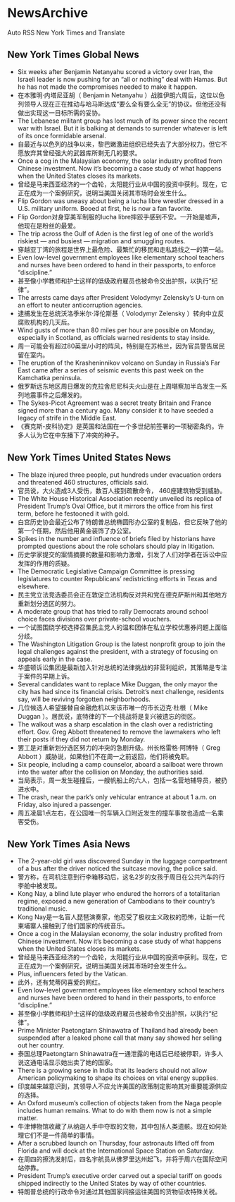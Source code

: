# NewsArchive
Auto RSS New York Times and Translate

## New York Times Global News
* Six weeks after Benjamin Netanyahu scored a victory over Iran, the Israeli leader is now pushing for an “all or nothing” deal with Hamas. But he has not made the compromises needed to make it happen.
* 在本雅明·内塔尼亚胡（ Benjamin Netanyahu ）战胜伊朗六周后，这位以色列领导人现在正在推动与哈马斯达成“要么全有要么全无”的协议。但他还没有做出实现这一目标所需的妥协。
* The Lebanese militant group has lost much of its power since the recent war with Israel. But it is balking at demands to surrender whatever is left of its once formidable arsenal.
* 自最近与以色列的战争以来，黎巴嫩激进组织已经失去了大部分权力。但它不愿放弃其曾经强大的武器库所剩无几的要求。
* Once a cog in the Malaysian economy, the solar industry profited from Chinese investment. Now it’s becoming a case study of what happens when the United States closes its markets.
* 曾经是马来西亚经济的一个齿轮，太阳能行业从中国的投资中获利。现在，它正在成为一个案例研究，说明当美国关闭其市场时会发生什么。
* Flip Gordon was uneasy about being a lucha libre wrestler dressed in a U.S. military uniform. Booed at first, he is now a fan favorite.
* Flip Gordon对身穿美军制服的lucha libre摔跤手感到不安。一开始是嘘声，他现在是粉丝的最爱。
* The trip across the Gulf of Aden is the first leg of one of the world’s riskiest — and busiest — migration and smuggling routes.
* 穿越亚丁湾的旅程是世界上最危险、最繁忙的移民和走私路线之一的第一站。
* Even low-level government employees like elementary school teachers and nurses have been ordered to hand in their passports, to enforce “discipline.”
* 甚至像小学教师和护士这样的低级政府雇员也被命令交出护照，以执行“纪律”。
* The arrests came days after President Volodymyr Zelensky’s U-turn on an effort to neuter anticorruption agencies.
* 逮捕发生在总统沃洛季米尔·泽伦斯基（ Volodymyr Zelensky ）转向中立反腐败机构的几天后。
* Wind gusts of more than 80 miles per hour are possible on Monday, especially in Scotland, as officials warned residents to stay inside.
* 周一可能会有超过80英里/小时的阵风，特别是在苏格兰，因为官员警告居民留在室内。
* The eruption of the Krasheninnikov volcano on Sunday in Russia’s Far East came after a series of seismic events this past week on the Kamchatka peninsula.
* 俄罗斯远东地区周日爆发的克拉舍尼尼科夫火山是在上周堪察加半岛发生一系列地震事件之后爆发的。
* The Sykes-Picot Agreement was a secret treaty Britain and France signed more than a century ago. Many consider it to have seeded a legacy of strife in the Middle East.
* 《赛克斯-皮科协定》是英国和法国在一个多世纪前签署的一项秘密条约。许多人认为它在中东播下了冲突的种子。

## New York Times United States News
* The blaze injured three people, put hundreds under evacuation orders and threatened 460 structures, officials said.
* 官员说，大火造成3人受伤，数百人接到疏散命令， 460座建筑物受到威胁。
* The White House Historical Association recently unveiled its replica of President Trump’s Oval Office, but it mirrors the office from his first term, before he festooned it with gold.
* 白宫历史协会最近公布了特朗普总统椭圆形办公室的复制品，但它反映了他的第一个任期，然后他用黄金装饰了办公室。
* Spikes in the number and influence of briefs filed by historians have prompted questions about the role scholars should play in litigation.
* 历史学家提交的案情摘要的数量和影响力激增，引发了人们对学者在诉讼中应发挥的作用的质疑。
* The Democratic Legislative Campaign Committee is pressing legislatures to counter Republicans’ redistricting efforts in Texas and elsewhere.
* 民主党立法竞选委员会正在敦促立法机构反对共和党在德克萨斯州和其他地方重新划分选区的努力。
* A moderate group that has tried to rally Democrats around school choice faces divisions over private-school vouchers.
* 一个试图围绕学校选择召集民主党人的温和团体在私立学校优惠券问题上面临分歧。
* The Washington Litigation Group is the latest nonprofit group to join the legal challenges against the president, with a strategy of focusing on appeals early in the case.
* 华盛顿诉讼集团是最新加入针对总统的法律挑战的非营利组织，其策略是专注于案件的早期上诉。
* Several candidates want to replace Mike Duggan, the only mayor the city has had since its financial crisis. Detroit’s next challenge, residents say, will be reviving forgotten neighborhoods.
* 几位候选人希望接替自金融危机以来该市唯一的市长迈克·杜根（ Mike Duggan ）。居民说，底特律的下一个挑战将是复兴被遗忘的街区。
* The walkout was a sharp escalation in the clash over a redistricting effort. Gov. Greg Abbott threatened to remove the lawmakers who left their posts if they did not return by Monday.
* 罢工是对重新划分选区努力的冲突的急剧升级。州长格雷格·阿博特（ Greg Abbott ）威胁说，如果他们不在周一之前返回，他们将被免职。
* Six people, including a camp counselor, aboard a sailboat were thrown into the water after the collision on Monday, the authorities said.
* 当局表示，周一发生碰撞后，一艘帆船上的六人，包括一名营地辅导员，被扔进水中。
* The crash, near the park’s only vehicular entrance at about 1 a.m. on Friday, also injured a passenger.
* 周五凌晨1点左右，在公园唯一的车辆入口附近发生的撞车事故也造成一名乘客受伤。

## New York Times Asia News
* The 2-year-old girl was discovered Sunday in the luggage compartment of a bus after the driver noticed the suitcase moving, the police said.
* 警方称，在司机注意到行李箱移动后，这名2岁的女孩于周日在公共汽车的行李舱中被发现。
* Kong Nay, a blind lute player who endured the horrors of a totalitarian regime, exposed a new generation of Cambodians to their country’s traditional music.
* Kong Nay是一名盲人琵琶演奏家，他忍受了极权主义政权的恐怖，让新一代柬埔寨人接触到了他们国家的传统音乐。
* Once a cog in the Malaysian economy, the solar industry profited from Chinese investment. Now it’s becoming a case study of what happens when the United States closes its markets.
* 曾经是马来西亚经济的一个齿轮，太阳能行业从中国的投资中获利。现在，它正在成为一个案例研究，说明当美国关闭其市场时会发生什么。
* Plus, influencers feted by the Vatican.
* 此外，还有梵蒂冈喜爱的网红。
* Even low-level government employees like elementary school teachers and nurses have been ordered to hand in their passports, to enforce “discipline.”
* 甚至像小学教师和护士这样的低级政府雇员也被命令交出护照，以执行“纪律”。
* Prime Minister Paetongtarn Shinawatra of Thailand had already been suspended after a leaked phone call that many say showed her selling out her country.
* 泰国总理Paetongtarn Shinawatra在一通泄露的电话后已经被停职，许多人说这通电话显示她出卖了她的国家。
* There is a growing sense in India that its leaders should not allow American policymaking to shape its choices on vital energy supplies.
* 印度越来越意识到，其领导人不应允许美国的政策制定影响其对重要能源供应的选择。
* An Oxford museum’s collection of objects taken from the Naga people includes human remains. What to do with them now is not a simple matter.
* 牛津博物馆收藏了从纳迦人手中夺取的文物，其中包括人类遗骸。现在如何处理它们不是一件简单的事情。
* After a scrubbed launch on Thursday, four astronauts lifted off from Florida and will dock at the International Space Station on Saturday.
* 在周四的擦洗发射后，四名宇航员从佛罗里达州起飞，并将于周六在国际空间站停靠。
* President Trump’s executive order carved out a special tariff on goods shipped indirectly to the United States by way of other countries.
* 特朗普总统的行政命令对通过其他国家间接运往美国的货物征收特殊关税。

